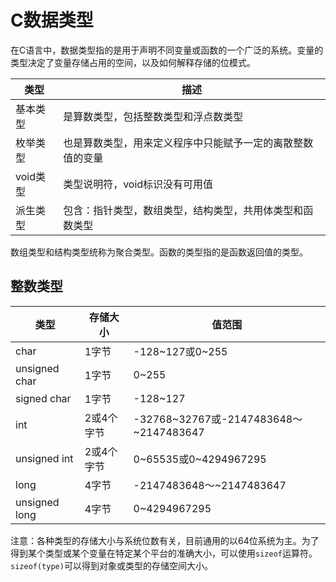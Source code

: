 # C数据类型

在C语言中，数据类型指的是用于声明不同变量或函数的一个广泛的系统。变量的类型决定了变量存储占用的空间，以及如何解释存储的位模式。

| 类型     | 描述                                                       |
| ---      | ---                                                        |
| 基本类型 | 是算数类型，包括整数类型和浮点数类型                       |
| 枚举类型 | 也是算数类型，用来定义程序中只能赋予一定的离散整数值的变量 |
| void类型 | 类型说明符，void标识没有可用值                             |
| 派生类型 | 包含：指针类型，数组类型，结构类型，共用体类型和函数类型   |

数组类型和结构类型统称为聚合类型。函数的类型指的是函数返回值的类型。

## 整数类型

| 类型          | 存储大小   | 值范围                                 |
| ---           | ---        | ---                                    |
| char          | 1字节      | -128~127或0~255                        |
| unsigned char | 1字节      | 0~255                                  |
| signed char   | 1字节      | -128~127                               |
| int           | 2或4个字节 | -32768~32767或-2147483648～~2147483647 |
| unsigned int  | 2或4个字节 | 0~65535或0~4294967295                  |
| long          | 4字节      | -2147483648～~2147483647               |
| unsigned long | 4字节      | 0~4294967295                           |

注意：各种类型的存储大小与系统位数有关，目前通用的以64位系统为主。为了得到某个类型或某个变量在特定某个平台的准确大小，可以使用`sizeof`运算符。`sizeof(type)`可以得到对象或类型的存储空间大小。
